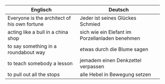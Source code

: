 | Englisch                                     | Deutsch                                          |
|----------------------------------------------|--------------------------------------------------|
| Everyone is the architect of his own fortune | Jeder ist seines Glückes Schmied                 |
| acting like a bull in a china shop           | sich wie ein Elefant im Porzellanladen benehmen  |
| to say something in a roundabout way         | etwas durch die Blume sagen                      |
| to teach somebody a lesson                   | jemadem einen Denkzettel verpassen               |
| to pull out all the stops                    | alle Hebel in Bewegung setzen                    |
